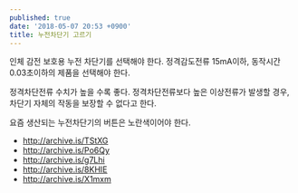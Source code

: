 ```yaml
---
published: true
date: '2018-05-07 20:53 +0900'
title: 누전차단기 고르기
---
```

인체 감전 보호용 누전 차단기를 선택해야 한다. 정격감도전류 15mA이하, 동작시간 0.03초이하의 제품을 선택해야 한다.

정격차단전류 수치가 높을 수록 좋다. 정격차단전류보다 높은 이상전류가 발생할 경우, 차단기 자체의 작동을 보장할 수 없다고 한다.

요즘 생산되는 누전차단기의 버튼은 노란색이어야 한다.

- <http://archive.is/TStXG>
- <http://archive.is/Po6Qy>
- <http://archive.is/g7Lhi>
- <http://archive.is/8KHIE>
- <http://archive.is/X1mxm>